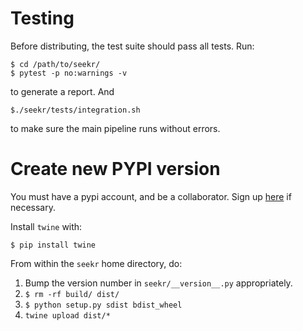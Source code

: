 # Testing

Before distributing, the test suite should pass all tests. Run:

```
$ cd /path/to/seekr/
$ pytest -p no:warnings -v
```

to generate a report. And 

```
$./seekr/tests/integration.sh
```

to make sure the main pipeline runs without errors.

# Create new PYPI version

You must have a pypi account, and be a collaborator. 
Sign up [here](https://pypi.org/account/register/) if necessary.

Install `twine` with:

```
$ pip install twine
```

From within the `seekr` home directory, do:

1. Bump the version number in `seekr/__version__.py` appropriately.
2. `$ rm -rf build/ dist/`
3. `$ python setup.py sdist bdist_wheel`
4. `twine upload dist/*`
